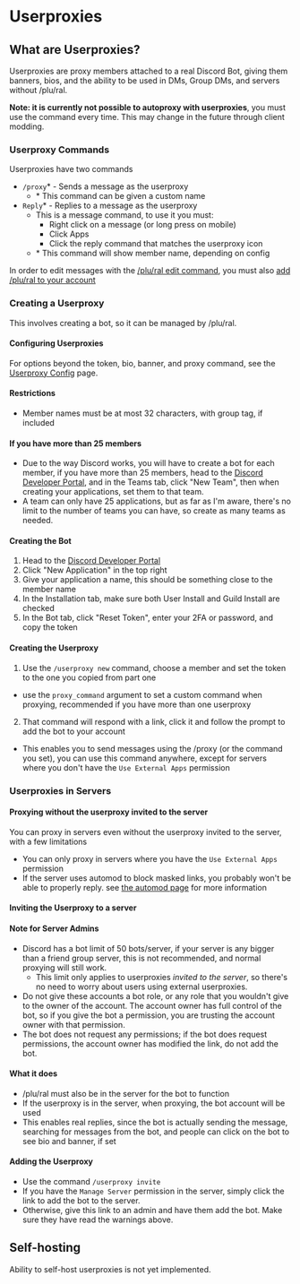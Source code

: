 # Userproxies
## What are Userproxies?

Userproxies are proxy members attached to a real Discord Bot, giving them banners, bios, and the ability to be used in DMs, Group DMs, and servers without /plu/ral.

**Note: it is currently not possible to autoproxy with userproxies**, you must use the command every time.
This may change in the future through client modding.

### Userproxy Commands
Userproxies have two commands
- `/proxy`\* - Sends a message as the userproxy
  - \* This command can be given a custom name
- `Reply`\* - Replies to a message as the userproxy
  - This is a message command, to use it you must:
    - Right click on a message (or long press on mobile)
    - Click Apps
    - Click the reply command that matches the userproxy icon
  - \* This command will show member name, depending on config

In order to edit messages with the [/plu/ral edit command](./command-reference.md#plu-ral-edit), you must also [add /plu/ral to your account](https://discord.com/oauth2/authorize?client_id=1291501048493768784)

### Creating a Userproxy
This involves creating a bot, so it can be managed by /plu/ral.

#### Configuring Userproxies
For options beyond the token, bio, banner, and proxy command, see the [Userproxy Config](/guide/config.md#userproxy-config) page.

#### Restrictions
- Member names must be at most 32 characters, with group tag, if included

#### If you have more than 25 members
- Due to the way Discord works, you will have to create a bot for each member, if you have more than 25 members, head to the [Discord Developer Portal](https://discord.com/developers/applications), and in the Teams tab, click "New Team", then when creating your applications, set them to that team.
- A team can only have 25 applications, but as far as I'm aware, there's no limit to the number of teams you can have, so create as many teams as needed.

#### Creating the Bot
1. Head to the [Discord Developer Portal](https://discord.com/developers/applications)
2. Click "New Application" in the top right
3. Give your application a name, this should be something close to the member name
4. In the Installation tab, make sure both User Install and Guild Install are checked
5. In the Bot tab, click "Reset Token", enter your 2FA or password, and copy the token

#### Creating the Userproxy
1. Use the `/userproxy new` command, choose a member and set the token to the one you copied from part one
  - use the `proxy_command` argument to set a custom command when proxying, recommended if you have more than one userproxy
2. That command will respond with a link, click it and follow the prompt to add the bot to your account
  - This enables you to send messages using the /proxy (or the command you set), you can use this command anywhere, except for servers where you don't have the `Use External Apps` permission

### Userproxies in Servers
#### Proxying without the userproxy invited to the server
You can proxy in servers even without the userproxy invited to the server, with a few limitations
- You can only proxy in servers where you have the `Use External Apps` permission
- If the server uses automod to block masked links, you probably won't be able to properly reply. see [the automod page](/server-guide/automod.md) for more information


#### Inviting the Userproxy to a server
#### Note for Server Admins
- Discord has a bot limit of 50 bots/server, if your server is any bigger than a friend group server, this is not recommended, and normal proxying will still work.
  - This limit only applies to userproxies *invited to the server*, so there's no need to worry about users using external userproxies.
- Do not give these accounts a bot role, or any role that you wouldn't give to the owner of the account. The account owner has full control of the bot, so if you give the bot a permission, you are trusting the account owner with that permission.
- The bot does not request any permissions; if the bot does request permissions, the account owner has modified the link, do not add the bot.

#### What it does
- /plu/ral must also be in the server for the bot to function
- If the userproxy is in the server, when proxying, the bot account will be used
- This enables real replies, since the bot is actually sending the message, searching for messages from the bot, and people can click on the bot to see bio and banner, if set

#### Adding the Userproxy
- Use the command `/userproxy invite`
- If you have the `Manage Server` permission in the server, simply click the link to add the bot to the server.
- Otherwise, give this link to an admin and have them add the bot. Make sure they have read the warnings above.

## Self-hosting
Ability to self-host userproxies is not yet implemented.
